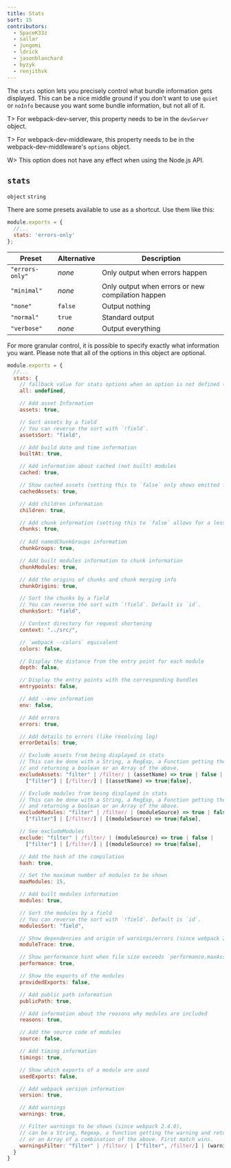```yaml
---
title: Stats
sort: 15
contributors:
  - SpaceK33z
  - sallar
  - jungomi
  - ldrick
  - jasonblanchard
  - byzyk
  - renjithvk
---
```


The `stats` option lets you precisely control what bundle information gets displayed. This can be a nice middle ground if you don't want to use `quiet` or `noInfo` because you want some bundle information, but not all of it.

T> For webpack-dev-server, this property needs to be in the `devServer` object.

T> For webpack-dev-middleware, this property needs to be in the webpack-dev-middleware's `options` object.

W> This option does not have any effect when using the Node.js API.

## `stats`

`object` `string`

There are some presets available to use as a shortcut. Use them like this:

```js
module.exports = {
  //...
  stats: 'errors-only'
};
```

| Preset | Alternative | Description |
|--------|-------------|-------------|
| `"errors-only"` | *none*  | Only output when errors happen |
| `"minimal"`     | *none*  | Only output when errors or new compilation happen |
| `"none"`        | `false` | Output nothing |
| `"normal"`      | `true`  | Standard output |
| `"verbose"`     | *none*  | Output everything |

For more granular control, it is possible to specify exactly what information you want. Please note that all of the options in this object are optional.

<!-- eslint-skip -->

```js
module.exports = {
  //...
  stats: {
    // fallback value for stats options when an option is not defined (has precedence over local webpack defaults)
    all: undefined,

    // Add asset Information
    assets: true,

    // Sort assets by a field
    // You can reverse the sort with `!field`.
    assetsSort: "field",

    // Add build date and time information
    builtAt: true,

    // Add information about cached (not built) modules
    cached: true,

    // Show cached assets (setting this to `false` only shows emitted files)
    cachedAssets: true,

    // Add children information
    children: true,

    // Add chunk information (setting this to `false` allows for a less verbose output)
    chunks: true,
    
    // Add namedChunkGroups information
    chunkGroups: true,

    // Add built modules information to chunk information
    chunkModules: true,

    // Add the origins of chunks and chunk merging info
    chunkOrigins: true,

    // Sort the chunks by a field
    // You can reverse the sort with `!field`. Default is `id`.
    chunksSort: "field",

    // Context directory for request shortening
    context: "../src/",

    // `webpack --colors` equivalent
    colors: false,

    // Display the distance from the entry point for each module
    depth: false,

    // Display the entry points with the corresponding bundles
    entrypoints: false,

    // Add --env information
    env: false,

    // Add errors
    errors: true,

    // Add details to errors (like resolving log)
    errorDetails: true,

    // Exclude assets from being displayed in stats
    // This can be done with a String, a RegExp, a Function getting the assets name
    // and returning a boolean or an Array of the above.
    excludeAssets: "filter" | /filter/ | (assetName) => true | false |
      ["filter"] | [/filter/] | [(assetName) => true|false],

    // Exclude modules from being displayed in stats
    // This can be done with a String, a RegExp, a Function getting the modules source
    // and returning a boolean or an Array of the above.
    excludeModules: "filter" | /filter/ | (moduleSource) => true | false |
      ["filter"] | [/filter/] | [(moduleSource) => true|false],

    // See excludeModules
    exclude: "filter" | /filter/ | (moduleSource) => true | false |
      ["filter"] | [/filter/] | [(moduleSource) => true|false],

    // Add the hash of the compilation
    hash: true,

    // Set the maximum number of modules to be shown
    maxModules: 15,

    // Add built modules information
    modules: true,

    // Sort the modules by a field
    // You can reverse the sort with `!field`. Default is `id`.
    modulesSort: "field",

    // Show dependencies and origin of warnings/errors (since webpack 2.5.0)
    moduleTrace: true,

    // Show performance hint when file size exceeds `performance.maxAssetSize`
    performance: true,

    // Show the exports of the modules
    providedExports: false,

    // Add public path information
    publicPath: true,

    // Add information about the reasons why modules are included
    reasons: true,

    // Add the source code of modules
    source: false,

    // Add timing information
    timings: true,

    // Show which exports of a module are used
    usedExports: false,

    // Add webpack version information
    version: true,

    // Add warnings
    warnings: true,

    // Filter warnings to be shown (since webpack 2.4.0),
    // can be a String, Regexp, a function getting the warning and returning a boolean
    // or an Array of a combination of the above. First match wins.
    warningsFilter: "filter" | /filter/ | ["filter", /filter/] | (warning) => true|false
  }
}
```
